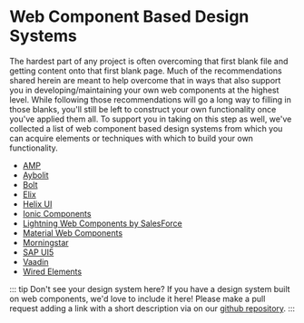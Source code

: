 # Web Component Based Design Systems

The hardest part of any project is often overcoming that first blank file and getting content onto that first blank page. Much of the recommendations shared herein are meant to help overcome that in ways that also support you in developing/maintaining your own web components at the highest level. While following those recommendations will go a long way to filling in those blanks, you'll still be left to construct your own functionality once you've applied them all. To support you in taking on this step as well, we've collected a list of web component based design systems from which you can acquire elements or techniques with which to build your own functionality.

- [AMP](https://amp.dev/documentation/components/)
- [Aybolit](https://web-padawan.github.io/aybolit/)
- [Bolt](https://boltdesignsystem.com/)
- [Elix](https://component.kitchen/elix)
- [Helix UI](https://rackerlabs.github.io/helix-ui/)
- [Ionic Components](https://ionicframework.com/docs/components)
- [Lightning Web Components by SalesForce](https://developer.salesforce.com/docs/component-library/overview/components)
- [Material Web Components](https://material-components.github.io/material-components-web-components/demos/index.html)
- [Morningstar](http://designsystem.morningstar.com/components/component-status.html)
- [SAP UI5](https://sap.github.io/ui5-webcomponents/)
- [Vaadin](https://vaadin.com/components)
- [Wired Elements](https://wiredjs.com/)

::: tip Don't see your design system here?
If you have a design system built on web components, we'd love to include it here! Please make a pull request adding a link with a short description via on our [github repository](https://github.com/open-wc/open-wc/pulls).
:::

